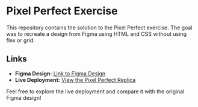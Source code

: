 # Pixel Perfect Exercise

This repository contains the solution to the Pixel Perfect exercise. The goal was to recreate a design from Figma using HTML and CSS without using flex or grid.

## Links

- **Figma Design:** [Link to Figma Design](https://www.figma.com/file/0O0tU0ZVFisqXcPLAt4COv/Exercise?type=design&node-id=1-2&mode=design)
- **Live Deployment:** [View the Pixel Perfect Replica](https://derfro22.github.io/Pixel-Perfect/)

Feel free to explore the live deployment and compare it with the original Figma design!
